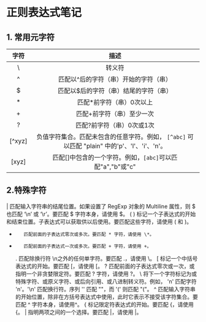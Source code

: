 # 正则表达式笔记

## 1. 常用元字符
| 字符 | 描述 |
| :-: | :-: |
| \ | 转义符|
| ^ | 匹配以^后的字符（串）开始的字符（串）|
| $ | 匹配以$后的字符（串）结尾的字符（串）|
| * | 匹配*前字符（串）0次以上 |
| + | 匹配+前字符（串）至少一次 |
| ? | 匹配?前字符（串）0次或1次 |
| [^xyz] | 负值字符集合。匹配未包含的任意字符。例如， `[^abc]` 可以匹配 "plain" 中的'p'、'l'、'i'、'n'。 |
| [xyz] | 匹配[]中包含的一个字符。例如，`[abc]`可以匹配"a","b"或"c" |

## 2.特殊字符

|​        匹配输入字符串的结尾位置。如果设置了 RegExp 对象的 Multiline 属性，则 ​$ 也匹配 ‘\n’ 或 ‘\r’。要匹配 $ 字符本身，请使用 \$。
( )        标记一个子表达式的开始和结束位置。子表达式可以获取供以后使用。要匹配这些字符，请使用 \( 和 \)。
*        匹配前面的子表达式零次或多次。要匹配 * 字符，请使用 \*。
+        匹配前面的子表达式一次或多次。要匹配 + 字符，请使用 +。
  .        匹配除换行符 \n之外的任何单字符。要匹配 .，请使用 \。
  [        标记一个中括号表达式的开始。要匹配 [，请使用 \[。
  ?        匹配前面的子表达式零次或一次，或指明一个非贪婪限定符。要匹配 ? 字符，请使用 \?。
  \        将下一个字符标记为或特殊字符、或原义字符、或后向引用、或八进制转义符。例如， 'n' 匹配字符 'n'。'\n' 匹配换行符。序列 '\' 匹配 "\"，而 '\(' 则匹配 "("。
  ^        匹配输入字符串的开始位置，除非在方括号表达式中使用，此时它表示不接受该字符集合。要匹配 ^ 字符本身，请使用\^。
  {        标记限定符表达式的开始。要匹配 {，请使用 \{。
  |        指明两项之间的一个选择。要匹配 |，请使用 \|。